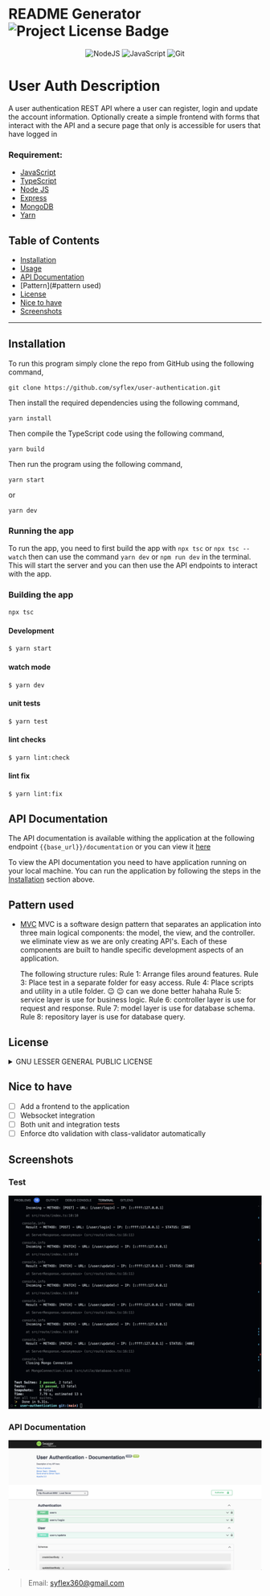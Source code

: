 # README Generator  ![Project License Badge](https://img.shields.io/badge/license-GNU-brightgreen) 
 
 <div align="center">
 
  ![NodeJS](https://img.shields.io/badge/node.js-6DA55F?style=for-the-badge&logo=node.js&logoColor=white) ![JavaScript](https://img.shields.io/badge/javascript-%23323330.svg?style=for-the-badge&logo=javascript&logoColor=%23F7DF1E) ![Git](https://img.shields.io/badge/git-%23F05033.svg?style=for-the-badge&logo=git&logoColor=white)
  
</div>

# User Auth Description
A user authentication REST API where a user can register, login and update the account information. Optionally create a simple frontend with forms that interact with the API and a secure page that only is accessible for users that have logged in


  ### Requirement: 
  
  * [JavaScript](https://www.javascript.com/)
  * [TypeScript](https://www.typescriptlang.org/)
  * [Node JS](https://nodejs.org/en/)
  * [Express](https://expressjs.com/)
  * [MongoDB](https://www.mongodb.com/)
  * [Yarn](https://yarnpkg.com/)


  ## Table of Contents

  * [Installation](#installation)
  * [Usage](#usage)
  * [API Documentation](#api-documentation)
  * [Pattern](#pattern used)
  * [License](#license)
  * [Nice to have](#nice-to-have)
  * [Screenshots](#screenshots)
  
  ***

## Installation

To run this program simply clone the repo from GitHub using the following command, 

```
git clone https://github.com/syflex/user-authentication.git
```
  
  Then install the required dependencies using the following command,
  
  ```
  yarn install
  ```
  
Then compile the TypeScript code using the following command,
  
  ```
  yarn build
  ```
  

  Then run the program using the following command,

  ```
  yarn start
  ```
  or 
  ```
  yarn dev
  ```

### Running the app

To run the app, you need to first build the app with `npx tsc` or `npx tsc --watch` then can use the command `yarn dev` or `npm run dev` in the terminal. This will start the server and you can then use the API endpoints to interact with the app.

### Building the app
```bash
npx tsc
```

#### Development
```bash
$ yarn start
```
#### watch mode
```bash
$ yarn dev
```

#### unit tests
```bash
$ yarn test
```

#### lint checks
```bash
$ yarn lint:check
```

#### lint fix
```bash
$ yarn lint:fix
```

## API Documentation
The API documentation is available withing the application at the following endpoint `{{base_url}}/documentation` or you can view it [here](https://documenter.getpostman.com/view/3671953/2s8YYCtQjk)

To view the API documentation you need to have application running on your local machine. You can run the application by following the steps in the [Installation](#installation) section above.


## Pattern used

* [MVC](https://en.wikipedia.org/wiki/Model%E2%80%93view%E2%80%93controller)
  MVC is a software design pattern that separates an application into three main logical components: the model, the view, and the controller. we eliminate view as we are only creating API's. Each of these components are built to handle specific development aspects of an application.

  The following structure rules:
  Rule 1: Arrange files around features.
  Rule 3: Place test in a separate folder for easy access.
  Rule 4: Place scripts and utility in a utile folder. :wink: :wink: can we done better hahaha
  Rule 5: service layer is use for business logic.
  Rule 6: controller layer is use for request and response.
  Rule 7: model layer is use for database schema.
  Rule 8: repository layer is use for database query.

  
## License
<details>
  
  
  <summary>GNU LESSER GENERAL PUBLIC LICENSE</summary>
  
  > Version 3, 29 June 2007
  > 
  > Copyright (C) 2007 Free Software Foundation, Inc. <https://fsf.org/>
  >
  > __Everyone is permitted to copy and distribute verbatim copies__
  > __of this license document, but changing it is not allowed.__
  > 
  > 
  > This version of the GNU Lesser General Public License incorporates
  > the terms and conditions of version 3 of the GNU General Public
  > License, supplemented by the additional permissions listed below.
  > 
  > 0. Additional Definitions.
  > 
  > Library.
  </details>


## Nice to have
* [ ] Add a frontend to the application
* [ ] Websocket integration
* [ ] Both unit and integration tests
* [ ] Enforce dto validation with class-validator automatically

## Screenshots

### Test
![Tests](./images/tests.png)

### API Documentation
![API Documentation](./images/documentation.png)

  >Email: syflex360@gmail.com 